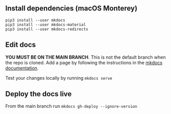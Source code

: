 ## Install dependencies (macOS Monterey)

```
pip3 install --user mkdocs
pip3 install --user mkdocs-material
pip3 install --user mkdocs-redirects
```

## Edit docs

**YOU MUST BE ON THE MAIN BRANCH**. This is not the default branch when the repo is cloned. Add a page by following the instructions in the [mkdocs documentation](https://www.mkdocs.org/getting-started/#adding-pages).

Test your changes locally by running `mkdocs serve`

## Deploy the docs live

From the main branch run `mkdocs gh-deploy --ignore-version`